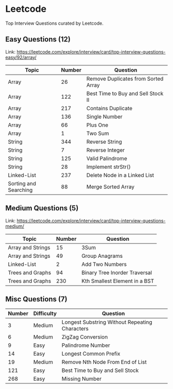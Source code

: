 # Leetcode

Top Interview Questions curated by Leetcode.

## Easy Questions (12)

Link: https://leetcode.com/explore/interview/card/top-interview-questions-easy/92/array/

Topic | Number | Question
---|---|---
Array | 26 | Remove Duplicates from Sorted Array
Array | 122 | Best Time to Buy and Sell Stock II
Array | 217 | Contains Duplicate
Array | 136 | Single Number
Array | 66 | Plus One
Array | 1 | Two Sum
String | 344 | Reverse String
String | 7 | Reverse Integer
String | 125 | Valid Palindrome
String | 28 | Implement strStr()
Linked-List | 237 | Delete Node in a Linked List
Sorting and Searching | 88 | Merge Sorted Array

## Medium Questions (5)

Link: https://leetcode.com/explore/interview/card/top-interview-questions-medium/

Topic | Number | Question
---|---|---
Array and Strings | 15 | 3Sum
Array and Strings | 49 | Group Anagrams
Linked-List | 2 | Add Two Numbers
Trees and Graphs | 94 | Binary Tree Inorder Traversal
Trees and Graphs | 230 | Kth Smallest Element in a BST

## Misc Questions (7)

Number | Difficulty | Question
---|---|---
3 | Medium | Longest Substring Without Repeating Characters
6 | Medium | ZigZag Conversion
9 | Easy | Palindrome Number
14 | Easy | Longest Common Prefix
19 | Medium | Remove Nth Node From End of List
121 | Easy | Best Time to Buy and Sell Stock
268 | Easy | Missing Number